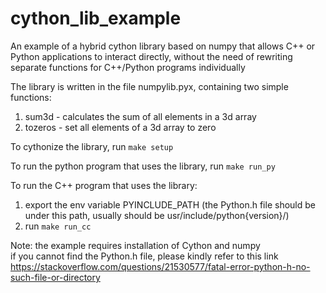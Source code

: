 # cython_lib_example
An example of a hybrid cython library based on numpy that allows C++ or Python applications to interact directly, without the need of rewriting separate functions for C++/Python programs individually

The library is written in the file numpylib.pyx, containing two simple functions:  
1) sum3d - calculates the sum of all elements in a 3d array  
2) tozeros - set all elements of a 3d array to zero  

To cythonize the library, run `make setup`  

To run the python program that uses the library, run `make run_py`  

To run the C++ program that uses the library:  
1) export the env variable PYINCLUDE_PATH (the Python.h file should be under this path, usually should be usr/include/python{version}/)  
2) run `make run_cc`  

Note: the example requires installation of Cython and numpy  
if you cannot find the Python.h file, please kindly refer to this link https://stackoverflow.com/questions/21530577/fatal-error-python-h-no-such-file-or-directory  
